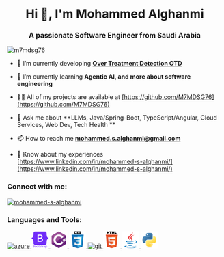 <h1 align="center">Hi 👋, I'm Mohammed Alghanmi</h1>
<h3 align="center">A passionate Software Engineer from Saudi Arabia</h3>

<p align="left"> <img src="https://komarev.com/ghpvc/?username=m7mdsg76&label=Profile%20views&color=0e75b6&style=flat" alt="m7mdsg76" /> </p>

- 🔭 I’m currently developing <a href= "https://otd.waseel.com/">**Over Treatment Detection OTD**</a>

- 🌱 I’m currently learning **Agentic AI, and more about software engineering**

- 👨‍💻 All of my projects are available at [https://github.com/M7MDSG76](https://github.com/M7MDSG76)

- 💬 Ask me about **LLMs, Java/Spring-Boot, TypeScript/Angular, Cloud Services, Web Dev, Tech Health **

- 📫 How to reach me **mohammed.s.alghanmi@gmail.com**

- 📄 Know about my experiences [https://www.linkedin.com/in/mohammed-s-alghanmi/](https://www.linkedin.com/in/mohammed-s-alghanmi/)

<h3 align="left">Connect with me:</h3>
<p align="left">
<a href="https://linkedin.com/in/mohammed-s-alghanmi" target="blank"><img align="center" src="https://raw.githubusercontent.com/rahuldkjain/github-profile-readme-generator/master/src/images/icons/Social/linked-in-alt.svg" alt="mohammed-s-alghanmi" height="30" width="40" /></a>
</p>

<h3 align="left">Languages and Tools:</h3>
<p align="left"> <a href="https://azure.microsoft.com/en-in/" target="_blank" rel="noreferrer"> <img src="https://www.vectorlogo.zone/logos/microsoft_azure/microsoft_azure-icon.svg" alt="azure" width="40" height="40"/> </a> <a href="https://getbootstrap.com" target="_blank" rel="noreferrer"> <img src="https://raw.githubusercontent.com/devicons/devicon/master/icons/bootstrap/bootstrap-plain-wordmark.svg" alt="bootstrap" width="40" height="40"/> </a> <a href="https://www.w3schools.com/cs/" target="_blank" rel="noreferrer"> <img src="https://raw.githubusercontent.com/devicons/devicon/master/icons/csharp/csharp-original.svg" alt="csharp" width="40" height="40"/> </a> <a href="https://www.w3schools.com/css/" target="_blank" rel="noreferrer"> <img src="https://raw.githubusercontent.com/devicons/devicon/master/icons/css3/css3-original-wordmark.svg" alt="css3" width="40" height="40"/> </a> <a href="https://git-scm.com/" target="_blank" rel="noreferrer"> <img src="https://www.vectorlogo.zone/logos/git-scm/git-scm-icon.svg" alt="git" width="40" height="40"/> </a> <a href="https://www.w3.org/html/" target="_blank" rel="noreferrer"> <img src="https://raw.githubusercontent.com/devicons/devicon/master/icons/html5/html5-original-wordmark.svg" alt="html5" width="40" height="40"/> </a> <a href="https://www.java.com" target="_blank" rel="noreferrer"> <img src="https://raw.githubusercontent.com/devicons/devicon/master/icons/java/java-original.svg" alt="java" width="40" height="40"/> </a> <a href="https://www.python.org" target="_blank" rel="noreferrer"> <img src="https://raw.githubusercontent.com/devicons/devicon/master/icons/python/python-original.svg" alt="python" width="40" height="40"/>
